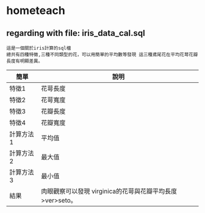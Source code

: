 # hometeach
## regarding with file: iris_data_cal.sql
```
這是一個關於iris計算的sql檔
總共有四種特徵,三種不同類型的花，可以用簡單的平均數等發現 這三種鳶尾花在平均花萼花瓣長度有明顯差異。
```
簡單| 說明 
----- | ------------- 
特徵1   | 花萼長度 
特徵2   | 花萼寬度
特徵3   | 花瓣長度
特徵4   |花瓣寬度
計算方法1 | 平均值 
計算方法2 | 最大值 
計算方法3 | 最小值 
結果 | 肉眼觀察可以發現 virginica的花萼與花瓣平均長度>ver>seto。


